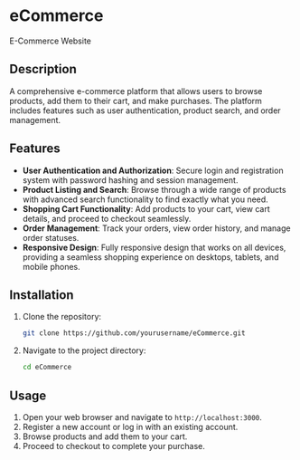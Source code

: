 # eCommerce

E-Commerce Website

## Description

A comprehensive e-commerce platform that allows users to browse products, add them to their cart, and make purchases. The platform includes features such as user authentication, product search, and order management.

## Features

- **User Authentication and Authorization**: Secure login and registration system with password hashing and session management.
- **Product Listing and Search**: Browse through a wide range of products with advanced search functionality to find exactly what you need.
- **Shopping Cart Functionality**: Add products to your cart, view cart details, and proceed to checkout seamlessly.
- **Order Management**: Track your orders, view order history, and manage order statuses.
- **Responsive Design**: Fully responsive design that works on all devices, providing a seamless shopping experience on desktops, tablets, and mobile phones.

## Installation

1. Clone the repository:
    ```bash
    git clone https://github.com/yourusername/eCommerce.git
    ```
2. Navigate to the project directory:
    ```bash
    cd eCommerce
    ```
    
## Usage

1. Open your web browser and navigate to `http://localhost:3000`.
2. Register a new account or log in with an existing account.
3. Browse products and add them to your cart.
4. Proceed to checkout to complete your purchase.
